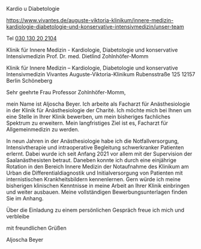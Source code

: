 

Kardio u Diabetologie

https://www.vivantes.de/auguste-viktoria-klinikum/innere-medizin-kardiologie-diabetologie-und-konservative-intensivmedizin/unser-team

Tel [030 130 20 2104](tel:004930130202104)

Klinik für Innere Medizin - Kardiologie, Diabetologie und konservative Intensivmedizin
Prof. Dr. med. Dietlind Zohlnhöfer-Momm


Klinik für Innere Medizin – Kardiologie, Diabetologie und konservative Intensivmedizin
Vivantes Auguste-Viktoria-Klinikum
Rubensstraße 125
12157 Berlin Schöneberg


Sehr geehrte Frau Professor Zohlnhöfer-Momm,

mein Name ist Aljoscha Beyer. Ich arbeite als Facharzt für Anästhesiologie in der Klinik für Anästhesiologie der Charité. Ich möchte mich bei Ihnen um eine Stelle in Ihrer Klinik bewerben, um mein bisheriges fachliches Spektrum zu erweitern. Mein langfristiges Ziel ist es, Facharzt für Allgemeinmedizin zu werden.

In neun Jahren in der Anästhesiologie habe ich die Notfallversorgung, Intensivtherapie und intraoperative Begleitung schwerkranker Patienten erlernt. Dabei wurde ich seit Anfang 2021 vor allem mit der Supervision der Saalanästhesisten betraut. Daneben konnte ich durch eine einjährige Rotation in den Bereich Innere Medizin der Notaufnahme des Klinikum am Urban die Differentialdiagnostik und Initialversorgung von Patienten mit internistischen Krankheitsbildern kennenlernen. Gern würde ich meine bisherigen klinischen Kenntnisse in meine Arbeit an Ihrer Klinik einbringen und weiter ausbauen.
Meine vollständigen Bewerbungsunterlagen finden Sie im Anhang.

Über die Einladung zu einem persönlichen Gespräch freue ich mich und verbleibe 

mit freundlichen Grüßen


Aljoscha Beyer
